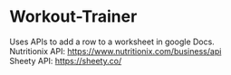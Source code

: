 # Workout-Trainer
Uses APIs to add a row to a worksheet in google Docs.
<br> Nutritionix API: https://www.nutritionix.com/business/api
<br> Sheety API: https://sheety.co/
